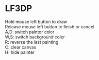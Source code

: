 # LF3DP
Hold mouse left button to draw <br>
Release mouse left button to finish or cancel <br>
A,D: switch paintor color <br>
W,S: switch background color <br>
R: reverse the last painting <br>
C: clear canvas <br>
H: hide painter <br>
